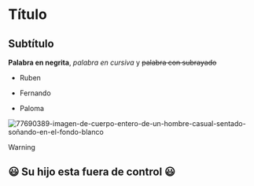 # Título
## Subtítulo

**Palabra en negrita**, *palabra en cursiva* y ~~palabra con subrayado~~

- Ruben
* Fernando
+ Paloma

![77690389-imagen-de-cuerpo-entero-de-un-hombre-casual-sentado-soñando-en-el-fondo-blanco](https://github.com/user-attachments/assets/e7579df8-4312-4646-a2e2-d8eec478b5a0)

> [!WARNING]
> 😃 Su hijo esta fuera de control 😃
> ---
